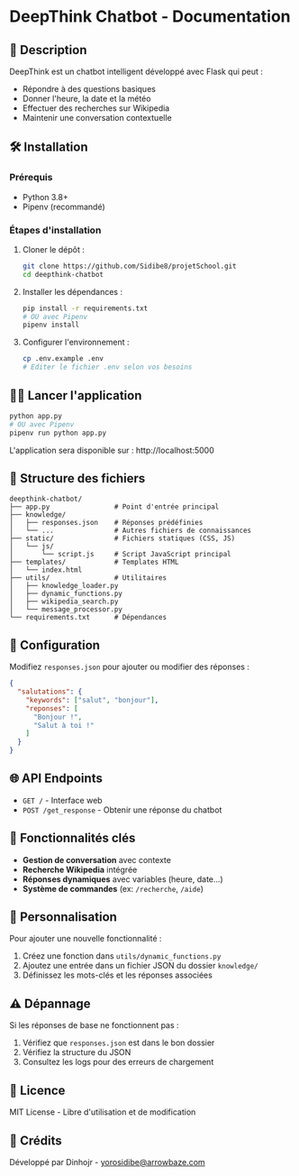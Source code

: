 # DeepThink Chatbot - Documentation

## 📌 Description
DeepThink est un chatbot intelligent développé avec Flask qui peut :
- Répondre à des questions basiques
- Donner l'heure, la date et la météo
- Effectuer des recherches sur Wikipedia
- Maintenir une conversation contextuelle

## 🛠 Installation

### Prérequis
- Python 3.8+
- Pipenv (recommandé)

### Étapes d'installation
1. Cloner le dépôt :
   ```bash
   git clone https://github.com/Sidibe8/projetSchool.git
   cd deepthink-chatbot
   ```

2. Installer les dépendances :
   ```bash
   pip install -r requirements.txt
   # OU avec Pipenv
   pipenv install
   ```

3. Configurer l'environnement :
   ```bash
   cp .env.example .env
   # Editer le fichier .env selon vos besoins
   ```

## 🏃‍♂️ Lancer l'application
```bash
python app.py
# OU avec Pipenv
pipenv run python app.py
```

L'application sera disponible sur : http://localhost:5000

## 📂 Structure des fichiers
```
deepthink-chatbot/
├── app.py                # Point d'entrée principal
├── knowledge/
│   ├── responses.json    # Réponses prédéfinies
│   └── ...               # Autres fichiers de connaissances
├── static/               # Fichiers statiques (CSS, JS)
│   └── js/
│       └── script.js     # Script JavaScript principal
├── templates/            # Templates HTML
│   └── index.html
├── utils/                # Utilitaires
│   ├── knowledge_loader.py
│   ├── dynamic_functions.py
│   ├── wikipedia_search.py
│   └── message_processor.py
└── requirements.txt      # Dépendances
```

## 🔧 Configuration
Modifiez `responses.json` pour ajouter ou modifier des réponses :
```json
{
  "salutations": {
    "keywords": ["salut", "bonjour"],
    "reponses": [
      "Bonjour !",
      "Salut à toi !"
    ]
  }
}
```

## 🌐 API Endpoints
- `GET /` - Interface web
- `POST /get_response` - Obtenir une réponse du chatbot

## 🤖 Fonctionnalités clés
- **Gestion de conversation** avec contexte
- **Recherche Wikipedia** intégrée
- **Réponses dynamiques** avec variables (heure, date...)
- **Système de commandes** (ex: `/recherche`, `/aide`)

## 📝 Personnalisation
Pour ajouter une nouvelle fonctionnalité :
1. Créez une fonction dans `utils/dynamic_functions.py`
2. Ajoutez une entrée dans un fichier JSON du dossier `knowledge/`
3. Définissez les mots-clés et les réponses associées

## ⚠️ Dépannage
Si les réponses de base ne fonctionnent pas :
1. Vérifiez que `responses.json` est dans le bon dossier
2. Vérifiez la structure du JSON
3. Consultez les logs pour des erreurs de chargement

## 📄 Licence
MIT License - Libre d'utilisation et de modification

## 🙏 Crédits
Développé par Dinhojr - yorosidibe@arrowbaze.com
